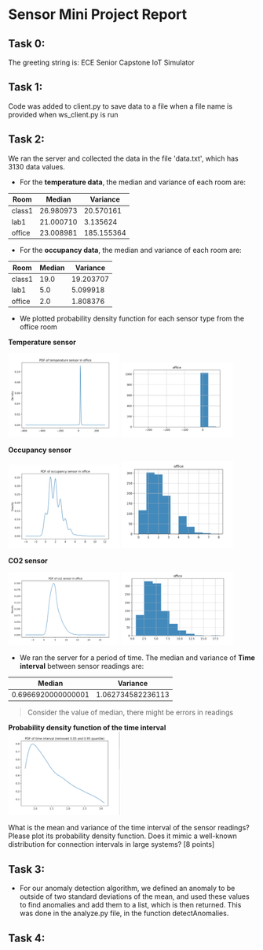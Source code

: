 # Sensor Mini Project Report
## Task 0: 
The greeting string is: ECE Senior Capstone IoT Simulator
## Task 1: 
Code was added to client.py to save data to a file when a file name is provided when ws_client.py is run
## Task 2: 
We ran the server and collected the data in the file 'data.txt', which has 3130 data values.
* For the **temperature data**, the median and variance of each room are: 

 Room | Median | Variance 
 ----------- | ----------- | ----------- 
 class1 | 26.980973 | 20.570161 
 lab1 | 21.000710 | 3.135624 
 office | 23.008981 | 185.155364 
* For the **occupancy data**, the median and variance of each room are:

 Room | Median | Variance 
 ----------- | ----------- | ----------- 
 class1 | 19.0 | 19.203707 
 lab1 | 5.0 | 5.099918 
 office | 2.0 | 1.808376 
 
* We plotted probability density function for each sensor type from the office room

**Temperature sensor**

<img src="./img/pdf_temp.png" width="45%" />
<img src="./img/hist_temp.png" width="45%" />

**Occupancy sensor**

<img src="./img/pdf_occ.png" width="45%" />
<img src="./img/hist_occ.png" width="45%" />

**CO2 sensor**

<img src="./img/pdf_co2.png" width="45%" />
<img src="./img/hist_co2.png" width="45%" />

* We ran the server for a period of time. The median and variance of **Time interval** between sensor readings are:

 Median | Variance 
 ----------- | ----------- 
0.6966920000000001 | 1.062734582236113

> Consider the value of median, there might be errors in readings

**Probability density function of the time interval**
<img src="./img/pdf_time.png" width="45%" />


What is the mean and variance of the time interval of the sensor readings? Please plot its probability density function. Does it mimic a well-known distribution for connection intervals in large systems? [8 points]

## Task 3:
* For our anomaly detection algorithm, we defined an anomaly to be outside of two standard deviations of the mean, and used these values to find anomalies and add them to a list, which is then returned. This was done in the analyze.py file, in the function detectAnomalies.
## Task 4:

